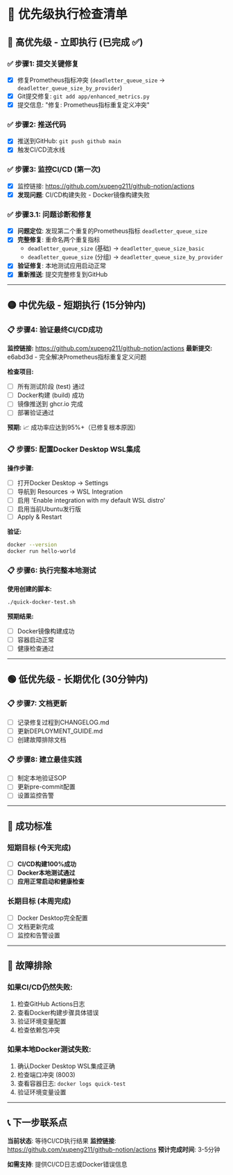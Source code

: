 # 🎯 优先级执行检查清单

## 🔴 高优先级 - 立即执行 (已完成 ✅)

### ✅ 步骤1: 提交关键修复
- [x] 修复Prometheus指标冲突 (`deadletter_queue_size` → `deadletter_queue_size_by_provider`)
- [x] Git提交修复: `git add app/enhanced_metrics.py`
- [x] 提交信息: "修复: Prometheus指标重复定义冲突"

### ✅ 步骤2: 推送代码
- [x] 推送到GitHub: `git push github main`
- [x] 触发CI/CD流水线

### ✅ 步骤3: 监控CI/CD (第一次)
- [x] 监控链接: https://github.com/xupeng211/github-notion/actions
- [x] **发现问题**: CI/CD构建失败 - Docker镜像构建失败

### ✅ 步骤3.1: 问题诊断和修复
- [x] **问题定位**: 发现第二个重复的Prometheus指标 `deadletter_queue_size`
- [x] **完整修复**: 重命名两个重复指标
  - `deadletter_queue_size` (基础) → `deadletter_queue_size_basic`
  - `deadletter_queue_size` (分组) → `deadletter_queue_size_by_provider`
- [x] **验证修复**: 本地测试应用启动正常
- [x] **重新推送**: 提交完整修复到GitHub

---

## 🟡 中优先级 - 短期执行 (15分钟内)

### 📋 步骤4: 验证最终CI/CD成功
**监控链接:** https://github.com/xupeng211/github-notion/actions
**最新提交:** e6abd3d - 完全解决Prometheus指标重复定义问题

**检查项目:**
- [ ] 所有测试阶段 (test) 通过
- [ ] Docker构建 (build) 成功
- [ ] 镜像推送到 ghcr.io 完成
- [ ] 部署验证通过

**预期:** 📈 成功率应达到95%+（已修复根本原因）

### 📋 步骤5: 配置Docker Desktop WSL集成
**操作步骤:**
- [ ] 打开Docker Desktop → Settings
- [ ] 导航到 Resources → WSL Integration
- [ ] 启用 'Enable integration with my default WSL distro'
- [ ] 启用当前Ubuntu发行版
- [ ] Apply & Restart

**验证:**
```bash
docker --version
docker run hello-world
```

### 📋 步骤6: 执行完整本地测试
**使用创建的脚本:**
```bash
./quick-docker-test.sh
```

**预期结果:**
- [ ] Docker镜像构建成功
- [ ] 容器启动正常
- [ ] 健康检查通过

---

## 🟢 低优先级 - 长期优化 (30分钟内)

### 📋 步骤7: 文档更新
- [ ] 记录修复过程到CHANGELOG.md
- [ ] 更新DEPLOYMENT_GUIDE.md
- [ ] 创建故障排除文档

### 📋 步骤8: 建立最佳实践
- [ ] 制定本地验证SOP
- [ ] 更新pre-commit配置
- [ ] 设置监控告警

---

## 🎯 成功标准

### 短期目标 (今天完成)
- [ ] **CI/CD构建100%成功**
- [ ] **Docker本地测试通过**
- [ ] **应用正常启动和健康检查**

### 长期目标 (本周完成)
- [ ] Docker Desktop完全配置
- [ ] 文档更新完成
- [ ] 监控和告警设置

---

## 🚨 故障排除

### 如果CI/CD仍然失败:
1. 检查GitHub Actions日志
2. 查看Docker构建步骤具体错误
3. 验证环境变量配置
4. 检查依赖包冲突

### 如果本地Docker测试失败:
1. 确认Docker Desktop WSL集成正确
2. 检查端口冲突 (8003)
3. 查看容器日志: `docker logs quick-test`
4. 验证环境变量设置

---

## 📞 下一步联系点

**当前状态**: 等待CI/CD执行结果
**监控链接**: https://github.com/xupeng211/github-notion/actions
**预计完成时间**: 3-5分钟

**如需支持**: 提供CI/CD日志或Docker错误信息
